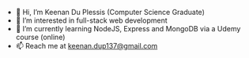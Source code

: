 - 👋 Hi, I’m Keenan Du Plessis (Computer Science Graduate)
- 👀 I’m interested in full-stack web development
- 🌱 I’m currently learning NodeJS, Express and MongoDB via a Udemy course (online)
- 📫 Reach me at keenan.dup137@gmail.com
